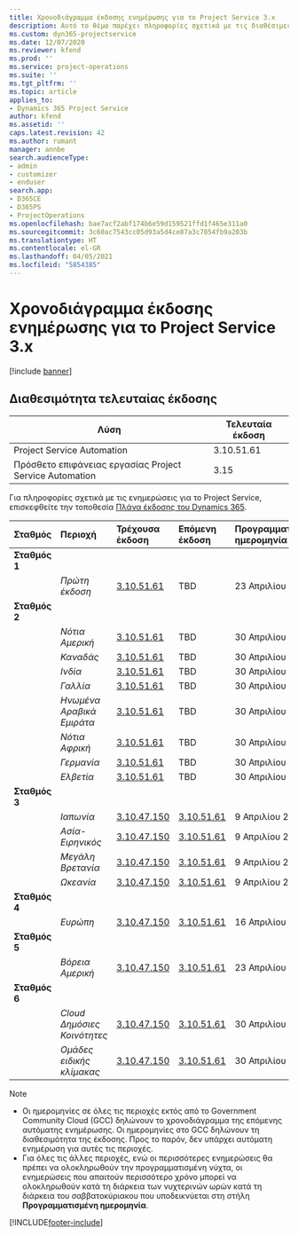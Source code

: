 ```yaml
---
title: Χρονοδιάγραμμα έκδοσης ενημέρωσης για το Project Service 3.x
description: Αυτό το θέμα παρέχει πληροφορίες σχετικά με τις διαθέσιμες και τις επερχόμενες κυκλοφορίες του Dynamics 365 Project Service Automation.
ms.custom: dyn365-projectservice
ms.date: 12/07/2020
ms.reviewer: kfend
ms.prod: ''
ms.service: project-operations
ms.suite: ''
ms.tgt_pltfrm: ''
ms.topic: article
applies_to:
- Dynamics 365 Project Service
author: kfend
ms.assetid: ''
caps.latest.revision: 42
ms.author: rumant
manager: annbe
search.audienceType:
- admin
- customizer
- enduser
search.app:
- D365CE
- D365PS
- ProjectOperations
ms.openlocfilehash: bae7acf2abf174b6e59d159521ffd1f465e311a0
ms.sourcegitcommit: 3c60ac7543cc05d93a5d4ce87a3c7854fb9a203b
ms.translationtype: HT
ms.contentlocale: el-GR
ms.lasthandoff: 04/05/2021
ms.locfileid: "5854385"
---
```

# <a name="update-release-schedule-for-project-service-3x"></a>Χρονοδιάγραμμα έκδοσης ενημέρωσης για το Project Service 3.x

[!include [banner](../includes/psa-now-project-operations.md)]

## <a name="latest-version-availability"></a>Διαθεσιμότητα τελευταίας έκδοσης

| Λύση  | Τελευταία έκδοση |
|-------|----|
| Project Service Automation    | 3.10.51.61 |
| Πρόσθετο επιφάνειας εργασίας Project Service Automation                | 3.15          |

Για πληροφορίες σχετικά με τις ενημερώσεις για το Project Service, επισκεφθείτε την τοποθεσία [Πλάνα έκδοσης του Dynamics 365](https://docs.microsoft.com/dynamics365/release-plans/). 

| Σταθμός  | Περιοχή | Τρέχουσα έκδοση | Επόμενη έκδοση |  Προγραμματισμένη ημερομηνία
| :---   | :---   | :---   | :---   |:---   |         
|<strong>Σταθμός 1</strong> | |  |  | |
| | <i>Πρώτη έκδοση</i> | [3.10.51.61](whats-new-ur-30.md) | TBD | 23 Απριλίου 2021
|<strong>Σταθμός 2</strong> | |  |  | |
| | <i>Νότια Αμερική</i> | [3.10.51.61](whats-new-ur-30.md) | TBD | 30 Απριλίου 2021
| | <i>Καναδάς</i> | [3.10.51.61](whats-new-ur-30.md) | TBD | 30 Απριλίου 2021
| | <i>Ινδία</i> | [3.10.51.61](whats-new-ur-30.md) | TBD | 30 Απριλίου 2021
| | <i>Γαλλία</i> | [3.10.51.61](whats-new-ur-30.md) | TBD | 30 Απριλίου 2021
| | <i>Ηνωμένα Αραβικά Εμιράτα</i> | [3.10.51.61](whats-new-ur-30.md) | TBD | 30 Απριλίου 2021
| | <i>Νότια Αφρική</i> | [3.10.51.61](whats-new-ur-30.md) | TBD | 30 Απριλίου 2021
| | <i>Γερμανία</i> | [3.10.51.61](whats-new-ur-30.md) | TBD | 30 Απριλίου 2021
| | <i>Ελβετία</i> | [3.10.51.61](whats-new-ur-30.md) | TBD | 30 Απριλίου 2021
|<strong>Σταθμός 3</strong> | |  |  | |
| | <i>Ιαπωνία</i> | [3.10.47.150](whats-new-ur-29-5.md) | [3.10.51.61](whats-new-ur-30.md) | 9 Απριλίου 2021
| | <i>Ασία-Ειρηνικός</i> | [3.10.47.150](whats-new-ur-29-5.md) | [3.10.51.61](whats-new-ur-30.md) | 9 Απριλίου 2021
| | <i>Μεγάλη Βρετανία</i> | [3.10.47.150](whats-new-ur-29-5.md) | [3.10.51.61](whats-new-ur-30.md) | 9 Απριλίου 2021
| | <i>Ωκεανία</i> | [3.10.47.150](whats-new-ur-29-5.md) | [3.10.51.61](whats-new-ur-30.md) | 9 Απριλίου 2021
|<strong>Σταθμός 4</strong> | |  |  | |
| | <i>Ευρώπη</i> | [3.10.47.150](whats-new-ur-29-5.md) | [3.10.51.61](whats-new-ur-30.md) | 16 Απριλίου 2021
|<strong>Σταθμός 5</strong> | |  |  | |
| | <i>Βόρεια Αμερική</i> | [3.10.47.150](whats-new-ur-29-5.md) | [3.10.51.61](whats-new-ur-30.md) | 23 Απριλίου 2021
|<strong>Σταθμός 6</strong> | |  |  | |
| | <i>Cloud Δημόσιες Κοινότητες</i> | [3.10.47.150](whats-new-ur-29-5.md) | [3.10.51.61](whats-new-ur-30.md) | 30 Απριλίου 2021
| | <i>Ομάδες ειδικής κλίμακας</i> | [3.10.47.150](whats-new-ur-29-5.md) | [3.10.51.61](whats-new-ur-30.md) | 30 Απριλίου 2021

>[!Note]
> - Οι ημερομηνίες σε όλες τις περιοχές εκτός από το Government Community Cloud (GCC) δηλώνουν το χρονοδιάγραμμα της επόμενης αυτόματης ενημέρωσης. Οι ημερομηνίες στο GCC δηλώνουν τη διαθεσιμότητα της έκδοσης. Προς το παρόν, δεν υπάρχει αυτόματη ενημέρωση για αυτές τις περιοχές.
> - Για όλες τις άλλες περιοχές, ενώ οι περισσότερες ενημερώσεις θα πρέπει να ολοκληρωθούν την προγραμματισμένη νύχτα, οι ενημερώσεις που απαιτούν περισσότερο χρόνο μπορεί να ολοκληρωθούν κατά τη διάρκεια των νυχτερινών ωρών κατά τη διάρκεια του σαββατοκύριακου που υποδεικνύεται στη στήλη **Προγραμματισμένη ημερομηνία**.


[!INCLUDE[footer-include](../includes/footer-banner.md)]
